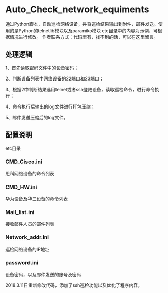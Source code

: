 # Auto_Check_network_equiments
通过Python脚本，自动巡检网络设备，并将巡检结果输出到附件，邮件发送。使用的是Python的telnetlib模块以及paramiko模块
etc目录中的内容为示例，可根据情况进行修改。
作者联系方式：代码里有，找不到的话，可以在这里留言。

## 处理逻辑
1、首先读取密码文件中的设备密码；

2、判断设备列表中网络设备的22端口和23端口；

3、根据2中判断结果选用telnet或者ssh登陆设备，读取巡检命令，进行命令执行；

4、命令执行后输出的log文件进行打包压缩；

5、邮件发送压缩后的log文件。


## 配置说明
etc目录

### CMD_Cisco.ini
思科网络设备的命令列表

### CMD_HW.ini
华为设备及华三设备的命令列表

### Mail_list.ini
接收邮件人员的邮件列表

### Network_addr.ini
巡检网络设备的IP地址

### password.ini
设备密码，以及邮件发送的账号及密码

2018.3.11日重新修改代码，添加了ssh巡检功能以及优化了程序内容。
